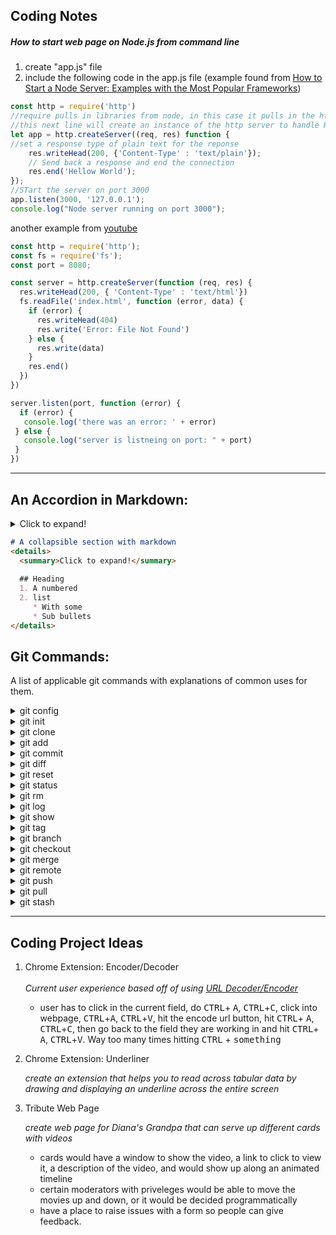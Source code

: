 
## Coding Notes

##### How to start web page on Node.js from command line

1) create "app.js" file <br>
2) include the following code in the app.js file 
(example found from <a href="https://stackabuse.com/how-to-start-a-node-server-examples-with-the-most-popular-frameworks/">How to Start a Node Server: Examples with the Most Popular Frameworks</a>)

```javascript
const http = require('http')
//require pulls in libraries from node, in this case it pulls in the http file which we will use to make a post request
//this next line will create an instance of the http server to handle HTTP requests
let app = http.createServer((req, res) function {
//set a response type of plain text for the reponse
	res.writeHead(200, {'Content-Type' : 'text/plain'});
	// Send back a response and end the connection
	res.end('Hellow World'); 
});
//STart the server on port 3000
app.listen(3000, '127.0.0.1');
console.log("Node server running on port 3000");
```

another example from <a href="https://www.youtube.com/watch?v=VShtPwEkDD0">youtube</a>

```javascript
const http = require('http');
const fs = require('fs');
const port = 8080;

const server = http.createServer(function (req, res) {
  res.writeHead(200, { 'Content-Type' : 'text/html'})
  fs.readFile('index.html', function (error, data) {
    if (error) {
      res.writeHead(404)
      res.write('Error: File Not Found')
    } else {
      res.write(data)
    }
    res.end()
  })
})

server.listen(port, function (error) {
  if (error) {
   console.log('there was an error: ' + error)
 } else {
   console.log("server is listneing on port: " + port)
 }
})

```
----

## An Accordion in Markdown: 

<details>
  <summary>Click to expand!</summary>
  
  ## Heading
  1. A numbered
  2. list
     * With some
     * Sub bullets
</details>

```md
# A collapsible section with markdown
<details>
  <summary>Click to expand!</summary>
  
  ## Heading
  1. A numbered
  2. list
     * With some
     * Sub bullets
</details>
```


## Git Commands: 

A list of applicable git commands with explanations of common uses for them.

<details>
	<summary>git config</summary>
	
Usage: git config is used primarily to set up configuration settings having to do with the git repository.  For example, setting up the email associated with the repository.

git config can take different arguments.  Each represents a different configuration level.  
* ` --local` By default, git config will write to a local level if no configuration option is passed. Local level configuration is applied to the context repository git config gets invoked in. Local configuration values are stored in a file that can be found in the repo's .git directory: .git/config
* ` --global` Global level configuration is user-specific, meaning it is applied to an operating system user. Global configuration values are stored in a file that is located in a user's home directory. ~ /.gitconfig on unix systems and C:\Users\\.gitconfig on windows.
* ` --system` System-level configuration is applied across an entire machine. This covers all users on an operating system and all repos. The system level configuration file lives in a gitconfig file off the system root path. $(prefix)/etc/gitconfig on unix systems. On windows this file can be found at C:\Documents and Settings\All Users\Application Data\Git\config on Windows XP, and in C:\ProgramData\Git\config on Windows Vista and newer.

Thus the order of priority for configuration levels is: local, global, system. This means when looking for a configuration value, Git will start at the local level and bubble up to the system level.


	
Example: 

setting up an email: 
```shell
git config --global user.email "your_email@example.com"
```
setting up a default IDE (integrated development environment: software for building applications that combines common developer tools into a single graphical user interface (GUI)). 
```shell
~ git config --global core.editor "atom --wait"~
```

```shell
~ git config --global core.editor "subl -n -w"~
```

```shell
~ git config --global core.editor "'c:/program files/sublime text 3/sublimetext.exe' -w"~
```

*Information taken from*  [Atlassian BitBucket](https://www.atlassian.com/git/tutorials/setting-up-a-repository/git-config#:~:text=The%20git%20config%20command%20is,modify%20a%20configuration%20text%20file.)
</details>

<details>
	<summary>git init</summary>
	
Usage: `git init` initializes a new Git repository.  The intialization process essentially means that it will write a .git file in the directory that you are in.  One of the gotchas with this is to make sure that you have navigated to the correct directory first.  For example, if I were to create a file on my home computer that separated my professional work from my personal work.  I intend to put my personal work in it, so I will name it "Personal Portfolio."  Inside the "Personal Profile" directory, I eventually will have multiple projects.  One of those projects is going to be named "First Personal Project." So now the question.  Which directory level should I do my `git init` in?  

Answer: I will need to make a new folder to hold my individual project in, then initialize the git file in there.  Otherwise, if the ".git" file was initialized in the parent directory (Personal Portfolio), any time I made a commit to any of my projects, it would track it and send them up, creating an extremely bloated GitHub repository. 
	
Example(s):

setting up brand new directory from the command line and initializing the git repository in it.
1. navigate to the root directory (usually the user account, which will show you your desktop, also "~" stands for the root directory)
```shell
cd ~
```
2. navigate into to the desktop (cd stands for change directory)
```shell
cd Desktop
```
3. navigate to the directory (folder) you want to put the project in 
```shell
cd Desktop
```
4. make the parent directory for all the projects (mkdir stands for "make directory")
```shell
mkdir "Personal Portfolio Projects"
```
5. navigate into the directory you just made, so you can make another directory (folder) to hold the individual project (if you created a new directory with spaces in it, you will need to refer to your directory using quote thereafter.  If there is no space, no quotes are needed.)
```shell
cd "Personal Portfolio Projects"
```
6. now we can actually initialize a .git file.  Before we do this, we will need to step away from the command line and do one additional step.  Get off the command line and go to a browser.  Navigate to github.com.  Sign into your account.  Click on the "repositories" tab.  Click on the "new" button.  Type in the name of the repository. MAKE SURE THE NAME IN THIS REPOSITORY MATCHES THE NAME YOU NAME IT ON THE COMMAND LINE.  GitHub will take you to a screen that says, "Quick setup — if you’ve done this kind of thing before."  There will be three options to initialize a new repository along with buttons to copy the code.  Either click the buttons or copy the code manually with a <kbd>CTRL</kbd> + <kbd>C</kbd>.  Paste the code in the command line with a <kbd>CTRL</kbd> + <kbd>V</kbd>.  It should look something like this. 
```shell
echo "# delete-me" >> README.md
git init
git add README.md
git commit -m "first commit"
git branch -M main
git remote add origin https://github.com/trrapp12/First-Personal-Project.git
git push -u origin main
```
7. you now have the repository initialized in TWO places (the local on your computer and the master in the cloud).  This is how it should be.  You can proceed by making whatever files you need in the directory and continuing with `git-push` and `git-pull` as needed.


Other important notes for more advanced development: 

##### git init vs. git clone
A quick note: git init and git clone can be easily confused. At a high level, they can both be used to "initialize a new git repository." However, git clone is dependent on git init. git clone is used to create a copy of an existing repository. Internally, git clone first calls git init to create a new repository. It then copies the data from the existing repository, and checks out a new set of working files. Learn more on the git clone page.

##### Bare repositories --- git init --bare
```shell
git init --bare <directory>
```
Initialize an empty Git repository, but omit the working directory. Shared repositories should always be created with the --bare flag (see discussion below). Conventionally, repositories initialized with the --bare flag end in .git. For example, the bare version of a repository called my-project should be stored in a directory called my-project.git.

The --bare flag creates a repository that doesn’t have a working directory, making it impossible to edit files and commit changes in that repository. You would create a bare repository to git push and git pull from, but never directly commit to it. Central repositories should always be created as bare repositories because pushing branches to a non-bare repository has the potential to overwrite changes. Think of --bare as a way to mark a repository as a storage facility, as opposed to a development environment. This means that for virtually all Git workflows, the central repository is bare, and developers local repositories are non-bare.

##### Git Tutorial: Bare Repositories
The most common use case for  git init --bare is to create a remote central repository:

```shell
ssh <user>@<host> cd path/above/repo git init --bare my-project.git
```
First, you SSH into the server that will contain your central repository. Then, you navigate to wherever you’d like to store the project. Finally, you use the --bare flag to create a central storage repository. Developers would then clone my-project.git to create a local copy on their development machine.

*information taken from* [Atlassian BitBucket: git init](https://www.atlassian.com/git/tutorials/setting-up-a-repository/git-init)


</details>

<details>
	<summary>git clone</summary>
	
Usage: git init and git clone can be easily confused. At a high level, they can both be used to "initialize a new git repository." However, git clone is dependent on git init. git clone is used to create a copy of an existing repository. Internally, git clone first calls git init to create a new repository. It then copies the data from the existing repository, and checks out a new set of working files. Learn more on the git clone page.

Clones a repository into a newly created directory, creates remote-tracking branches for each branch in the cloned repository (visible using git branch --remotes), and creates and checks out an initial branch that is forked from the cloned repository’s currently active branch.

After the clone, a plain git fetch without arguments will update all the remote-tracking branches, and a git pull without arguments will in addition merge the remote master branch into the current master branch, if any (this is untrue when "--single-branch" is given; see below).

This default configuration is achieved by creating references to the remote branch heads under refs/remotes/origin and by initializing remote.origin.url and remote.origin.fetch configuration variables.
	
Example: 
	
```shell
git clone git@github.com:whatever folder-name
```

*information taken from* [Atlassian BitBucket: git init](https://www.atlassian.com/git/tutorials/setting-up-a-repository/git-init) *and from* [git --fast-version-control: git-clone](https://git-scm.com/docs/git-clone)

</details>

<details>
	<summary>git add</summary>
	
Usage: think of `git add` as saving your changes.  It is usually preceeded by a `git status` to see if there are any files that are not being tracked.  `git status` will show a list of files in green and a list of files in red. The ones in red are ones that the git repository "can't see" or "is not currently tracking."  Adding them will change the untracked status to a tracked status, thereby enabling you to push them up to the git repository.  Without adding them there is not a way to push them from your local branch (the changes you make on your computer) to the master branch (the branch that lives in the GitHub cloud that everyone else is also adding information to.)   

Gotchas:  if you are used to working with a MAC or PC, the idea that "adding" is analogous to "saving" is very loosely accurate.  It's a good way to start thinking about it, but there are a lot of things that happen in saving on your computer that are actually separated into multiple commands in Git.  So a simple `git add` doesn't finish the process.  `git add` will tell the computer which file you are looking at.  You will then need to use a `git commit` to tell it that you "intend" to save it, or perhaps a better way to explain it is that it puts the added file into a batch will other files that are staged to be saved, but haven't been saved yet.  Finally, a `git push` will finish what we would think of as the "saving" process.

Explained another way: 

The `git add` and `git commit` commands compose the fundamental Git workflow. These are the two commands that every Git user needs to understand, regardless of their team’s collaboration model. They are the means to record versions of a project into the repository’s history.

Developing a project revolves around the basic edit/stage/commit pattern. First, you edit your files in the working directory. When you’re ready to save a copy of the current state of the project, you stage changes with `git add`. After you’re happy with the staged snapshot, you commit it to the project history with `git commit`. The `git reset` command is used to undo a commit or staged snapshot.

In addition to `git add` and `git commit`, a third command `git push` is essential for a complete collaborative Git workflow. `git push` is utilized to send the committed changes to remote repositories for collaboration. This enables other team members to access a set of saved changes.


Example: 

Simple git add command: 
```shell
git add
```
Stage all changes in the directory for the next commit
```shell
git add -p
```

*information found from* [Atlassian BitBucket: Saving Changes](https://www.atlassian.com/git/tutorials/saving-changes#:~:text=The%20git%20add%20command%20adds,until%20you%20run%20git%20commit%20.)

</details>

<details>
	<summary>git commit</summary>
	
Usage: 
	
Example: 
	
```shell
git config --global user.email "your_email@example.com"
```

	
</details>

<details>
	<summary>git diff</summary>
	
Usage: 
	
Example: 
	
```shell
git config --global user.email "your_email@example.com"
```

	
</details>

<details>
	<summary>git reset</summary>
	
Usage: 
	
Example: 
	
```shell
git config --global user.email "your_email@example.com"
```

	
</details>

<details>
	<summary>git status</summary>
	
Usage: 
	
Example: 
	
```shell
git config --global user.email "your_email@example.com"
```

	
</details>

<details>
	<summary>git rm</summary>
	
Usage: 
	
Example: 
	
```shell
git config --global user.email "your_email@example.com"
```

	
</details>

<details>
	<summary>git log</summary>
	
Usage: 
	
Example: 
	
```shell
git config --global user.email "your_email@example.com"
```

	
</details>

<details>
	<summary>git show</summary>
	
Usage: 
	
Example: 
	
```shell
git config --global user.email "your_email@example.com"
```

	
</details>

<details>
	<summary>git tag</summary>
	
Usage: 
	
Example: 
	
```shell
git config --global user.email "your_email@example.com"
```

	
</details>

<details>
	<summary>git branch</summary>
	
Usage: 
	
Example: 
	
```shell
git config --global user.email "your_email@example.com"
```

	
</details>

<details>
	<summary>git checkout</summary>
	
Usage: 
	
Example: 
	
```shell
git config --global user.email "your_email@example.com"
```

	
</details>

<details>
	<summary>git merge</summary>
	
Usage: 
	
Example: 
	
```shell
git config --global user.email "your_email@example.com"
```

	
</details>

<details>
	<summary>git remote</summary>
	
Usage: 
	
Example: 
	
```shell
git config --global user.email "your_email@example.com"
```

	
</details>

<details>
	<summary>git push</summary>
	
Usage: 
	
Example: 
	
```shell
git config --global user.email "your_email@example.com"
```

	
</details>

<details>
	<summary>git pull</summary>
	
Usage: 
	
Example: 
	
```shell
git config --global user.email "your_email@example.com"
```

	
</details>

<details>
	<summary>git stash</summary>
	
Usage: 
	
Example: 
	
```shell
git config --global user.email "your_email@example.com"
```

	
</details>


----

## Coding Project Ideas

1. Chrome Extension: Encoder/Decoder
	<br>
	<br>
	*Current user experience based off of using [URL Decoder/Encoder](https://meyerweb.com/eric/tools/dencoder/)*
	- user has to click in the current field, do <kbd>CTRL</kbd>+ <kbd>A</kbd>, <kbd>CTRL</kbd>+<kbd>C</kbd>, click into webpage, <kbd>CTRL</kbd>+<kbd>A</kbd>, <kbd>CTRL</kbd>+<kbd>V</kbd>, hit the encode url button, hit <kbd>CTRL</kbd>+ <kbd>A</kbd>, <kbd>CTRL</kbd>+<kbd>C</kbd>, then go back to the field they are working in and hit <kbd>CTRL</kbd>+ <kbd>A</kbd>, <kbd>CTRL</kbd>+<kbd>V</kbd>.  Way too many times hitting <kbd>CTRL</kbd> + <kbd>something</kbd>
    
2. Chrome Extension: Underliner

	*create an extension that helps you to read across tabular data by drawing and displaying an underline across the entire screen*
    
3. Tribute Web Page

	*create web page for Diana's Grandpa that can serve up different cards with videos*
	  - cards would have a window to show the video, a link to click to view it, a description of the video, and would show up along an animated timeline
	  - certain moderators with priveleges would be able to move the movies up and down, or it would be decided programmatically
	  - have a place to raise issues with a form so people can give feedback.



